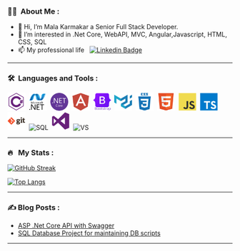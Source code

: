 
### :woman_technologist: &nbsp;About Me :

- 👋 Hi, I’m Mala Karmakar a Senior Full Stack Developer.
- 👀 I’m interested in .Net Core, WebAPI, MVC, Angular,Javascript, HTML, CSS, SQL
- 📫 My professional life &nbsp; [![Linkedin Badge](https://img.shields.io/badge/-malakarmakar-blue?style=flat&logo=Linkedin&logoColor=white)](https://www.linkedin.com/in/malakarmakar/)
---

### 🛠 &nbsp;Languages and Tools :

<p>
 <img src="https://github.com/devicons/devicon/blob/master/icons/csharp/csharp-line.svg" title="C#" alt="C#" width="40" height="40"/>&nbsp;
  <img src="https://github.com/devicons/devicon/blob/master/icons/dot-net/dot-net-original-wordmark.svg" title="SQL" alt="SQL" width="40" height="40"/>&nbsp;
   <img src="https://github.com/devicons/devicon/blob/master/icons/dotnetcore/dotnetcore-original.svg" title="NetCore" *alt="NetCore" width="40" height="40"/>&nbsp;
  <img src="https://github.com/devicons/devicon/blob/master/icons/angularjs/angularjs-plain.svg" title="Angular" alt="Angular" width="40" height="40"/>&nbsp;
  <img src="https://github.com/devicons/devicon/blob/master/icons/bootstrap/bootstrap-original-wordmark.svg" title="Bootstrap" alt="Bootstrap" width="40" height="40"/>&nbsp;
  <img src="https://github.com/devicons/devicon/blob/master/icons/materialui/materialui-original.svg" title="Material UI" alt="Material UI" width="40" height="40"/>&nbsp;
  <img src="https://github.com/devicons/devicon/blob/master/icons/css3/css3-plain-wordmark.svg"  title="CSS3" alt="CSS" width="40" height="40"/>&nbsp;
  <img src="https://github.com/devicons/devicon/blob/master/icons/html5/html5-original.svg" title="HTML5" alt="HTML" width="40" height="40"/>&nbsp;
  <img src="https://github.com/devicons/devicon/blob/master/icons/javascript/javascript-original.svg" title="JavaScript" alt="JavaScript" width="40" height="40"/>&nbsp;
    <img src="https://github.com/devicons/devicon/blob/master/icons/typescript/typescript-original.svg" title="Typescript" alt="Typescript" width="40" height="40"/>&nbsp;
  <img src="https://github.com/devicons/devicon/blob/master/icons/git/git-original-wordmark.svg" title="Git" alt="Git" width="40" height="40"/>&nbsp;
  <img src="https://www.sqlservertutorial.net/wp-content/uploads/sql-server-tutorial.svg" title="SQL" alt="SQL" width="60" height="60"/>&nbsp;
  <img src="https://github.com/devicons/devicon/blob/master/icons/visualstudio/visualstudio-plain.svg" title="VS" alt="VS" width="40" height="40"/>&nbsp;
  <img src="https://user-images.githubusercontent.com/1874103/46415699-cfc5cf00-c6f3-11e8-9bcc-2fc2bf1759ec.png" title="Azure DevOps" alt="VS" width="40" height="40"/>&nbsp;
</p>

---

### 🔥 &nbsp; My Stats :
[![GitHub Streak](http://github-readme-streak-stats.herokuapp.com?user=karmakarmala&theme=dark&background=000000)](https://git.io/streak-stats)

[![Top Langs](https://github-readme-stats.vercel.app/api/top-langs/?username=karmakarmala&layout=compact&theme=vision-friendly-dark)](https://github.com/anuraghazra/github-readme-stats)

---

### ✍️ Blog Posts : 
- [ASP .Net Core API with Swagger](https://karmakarmala.github.io/CRUDSwaggerWebAPI/)
- [SQL Database Project for maintaining DB scripts](https://karmakarmala.github.io/SQLDatabaseProject/)
<!-- BLOG-POST-LIST:END -->

---
<img src="https://komarev.com/ghpvc/?username=your-github-karmakarmala&style=flat-square&color=blue" alt=""/>
